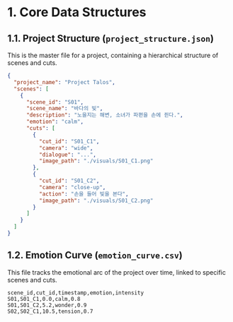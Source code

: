 # 1. Core Data Structures

## 1.1. Project Structure (`project_structure.json`)

This is the master file for a project, containing a hierarchical structure of scenes and cuts.

```json
{
  "project_name": "Project Talos",
  "scenes": [
    {
      "scene_id": "S01",
      "scene_name": "바다의 빛",
      "description": "노을지는 해변, 소녀가 파편을 손에 쥔다.",
      "emotion": "calm",
      "cuts": [
        {
          "cut_id": "S01_C1",
          "camera": "wide",
          "dialogue": "...",
          "image_path": "./visuals/S01_C1.png"
        },
        {
          "cut_id": "S01_C2",
          "camera": "close-up",
          "action": "손을 들어 빛을 본다",
          "image_path": "./visuals/S01_C2.png"
        }
      ]
    }
  ]
}
```

## 1.2. Emotion Curve (`emotion_curve.csv`)

This file tracks the emotional arc of the project over time, linked to specific scenes and cuts.

```csv
scene_id,cut_id,timestamp,emotion,intensity
S01,S01_C1,0.0,calm,0.8
S01,S01_C2,5.2,wonder,0.9
S02,S02_C1,10.5,tension,0.7
```
